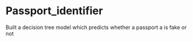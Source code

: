 # Passport_identifier
Built a decision tree model which predicts whether a passport a is fake or not
